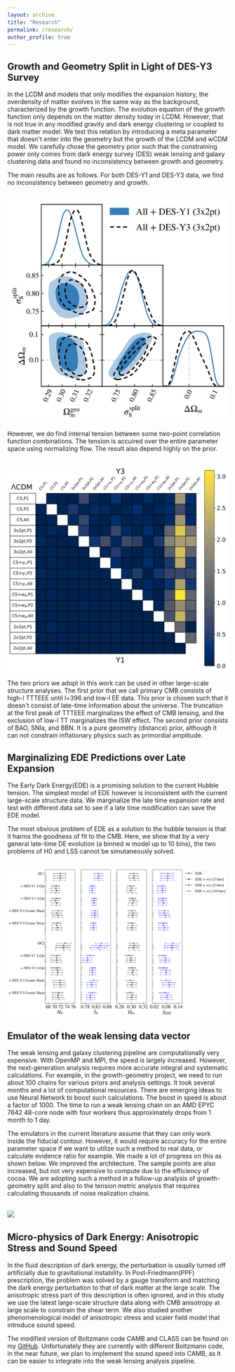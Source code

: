 ```yaml
---
layout: archive
title: "Research"
permalink: /research/
author_profile: true
---
```




Growth and Geometry Split in Light of DES-Y3 Survey
---------------------------------------------------
In the LCDM and models that only modifies the expansion history, the overdensity of matter evolves in the same way as the background, characterized by the growth function. The evolution equation of the growth function only depends on the matter density today in LCDM. However, that is not true in any modified gravity and dark energy clustering or coupled to dark matter model. We test this relation by introducing a meta parameter that doesn't enter into the geometry but the growth of the LCDM and wCDM model. We carefully chose the geometry prior such that the constraining power only comes from dark energy survey (DES) weak lensing and galaxy clustering data and found no inconsistency between growth and geometry.

The main results are as follows. For both DES-Y1 and DES-Y3 data, we find no inconsistency between geometry and growth.

<br/><img src='/images/gg_split/plot204_v2.png'>

However, we do find internal tension between some two-point correlation function combinations. The tension is accuired over the entire parameter space using normalizing flow. The result also depend highly on the prior.

<br/><img src='/images/gg_split/internal_tension_v4.png'>

The two priors we adopt in this work can be used in other large-scale structure analyses. The first prior that we call primary CMB consists of high-l TTTEEE until l=396 and low-l EE data. This prior is chosen such that it doesn't consist of late-time information about the universe. The truncation at the first peak of TTTEEE marginalizes the effect of CMB lensing, and the exclusion of low-l TT marginalizes the ISW effect. The second prior consists of BAO, SNIa, and BBN. It is a pure geometry (distance) prior, although it can not constrain inflationary physics such as primordial amplitude.


Marginalizing EDE Predictions over Late Expansion
-------------------------------------------------
The Early Dark Energy(EDE) is a promising solution to the current Hubble tension. The simplest model of EDE however is inconsistent with the current large-scale structure data. We marginalize the late time expansion rate and test with different data set to see if a late time modification can save the EDE model.

The most obvious problem of EDE as a solution to the hubble tension is that it harms the goodness of fit to the CMB. Here, we show that by a very general late-time DE evolution (a binned w model up to 10 bins), the two problems of H0 and LSS cannot be simutaneously solved.

<br/><img src='/images/early_late/FIGURE5.png'>

Emulator of the weak lensing data vector
----------------------------------------
The weak lensing and galaxy clustering pipeline are computationally very expensive. With OpenMP and MPI, the speed is largely increased. However, the next-generation analysis requires more accurate integral and systematic calculations. For example, in the growth-geometry project, we need to run about 100 chains for various priors and analysis settings. It took several months and a lot of computational resources. There are emerging ideas to use Neural Network to boost such calculations. The boost in speed is about a factor of 1000. The time to run a weak lensing chain on an AMD EPYC 7642 48-core node with four workers thus approximately drops from 1 month to 1 day.

The emulators in the current literature assume that they can only work inside the fiducial contour. However, it would require accuracy for the entire parameter space if we want to utilize such a method to real data, or calculate evidence ratio for example. We made a lot of progress on this as shown below. We improved the architecture. The sample points are also increased, but not very expensive to compute due to the efficiency of cocoa. We are adopting such a method in a follow-up analysis of growth-geometry split and also to the tension metric analysis that requires calculating thousands of noise realization chains. 

<br/><img src='/images/emulator/emulator_chi2_2.png'>

Micro-physics of Dark Energy: Anisotropic Stress and Sound Speed
----------------------------------------------------------------
In the fluid description of dark energy, the perturbation is usually turned off artificially due to gravitational instability. In Post-Friedmann(PPF) prescription, the problem was solved by a gauge transform and matching the dark energy perturbation to that of dark matter at the large scale. The anisotropic stress part of this description is often ignored, and in this study we use the latest large-scale structure data along with CMB anisotropy at large scale to constrain the shear term. We also studied another phenomenological model of anisotropic stress and scaler field model that introduce sound speed.

The modified version of Boltzmann code CAMB and CLASS can be found on my [GitHub](https://github.com/KunhaoZhong). Unfortunately they are currently with different Boltzmann code, in the near future, we plan to implement the sound speed into CAMB, as it can be easier to integrate into the weak lensing analysis pipeline. 

